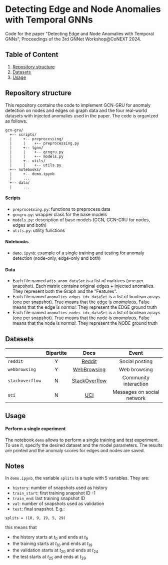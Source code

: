 # Detecting Edge and Node Anomalies with Temporal GNNs

Code for the paper "Detecting Edge and Node Anomalies with Temporal GNNs", Proceedings of the 3rd GNNet Workshop@CoNEXT 2024.

## Table of Content
1) [Repository structure](#structure)<br>
2) [Datasets](#datasets)<br>
3) [Usage](#usage)<br>

## Repository structure<a name="structure"></a>
This repository contains the code to implement GCN-GRU for anomaly detection on nodes and edges on graph data and the four real-world datasets with injected anomalies used in the paper. The code is organized as follows.

```
gcn-gru/
  +-- scripts/
  |     +-- preprocessing/
  |     |    +-- preprocessing.py
  |     +-- tgnn/
  |     |    +-- gcngru.py
  |     |    +-- models.py
  |     +-- utils/
  |     |    +-- utils.py
  +-- notebooks/
  |     +-- demo.ipynb  
  |     ...
  +-- data/
  |     ...
```

#### Scripts<a name="scripts"></a>
- `preprocessing.py`: functions to preprocess data
- `gcngru.py`: wrapper class for the base models
- `models.py`: description of base models (GCN, GCN-GRU for nodes, edges and both)
- `utils.py`: utility functions

#### Notebooks<a name="notebooks"></a>
- `demo.ipynb`: example of a single training and testing for anomaly detection (node-only, edge-only and both)

#### Data<a name="data"></a>

- Each file named `adjs_anom_dataSet` is a list of matrices (one per snapshot). Each matrix contains original edges + injected anomalies. They represent both the Graph and the "Features". 
- Each file named `anomalies_edges_idx_dataSet` is a list of boolean arrays (one per snapshot). True means that the edge is *anomalous*, False means that the edge is *normal*. They represent the EDGE ground truth
- Each file named `anomalies_nodes_idx_dataSet` is a list of boolean arrays (one per snapshot). True means that the node is *anomalous*, False means that the node is *normal*. They represent the NODE ground truth



## Datasets<a name="datasets"></a>

|               | Bipartite |                          Docs                          |       Event       |
|---------------|:---------:|:------------------------------------------------------:|:-----------------:|
| `reddit`        |     Y     | [Reddit](https://snap.stanford.edu/data/web-RedditNetworks.html) |   Social posting  |
| `webbrowsing`   |     Y     |                          [WebBrowsing](#webbrowsing_dset)                          |    Web browsing   |
| `stackoverflow` |     N     |  [StackOverflow](https://snap.stanford.edu/data/sx-stackoverflow.html)  |   Community interaction  |
| `uci` |     N     |  [UCI](https://github.com/yuetan031/TADDY_pytorch/tree/main/data/raw)  |   Messages on social network  |


## Usage<a name="usage"></a>


#### Perform a single experiment<a name="run_exp"></a>

The notebook `demo` allows to perform a single training and test experiment. To use it, specify the desired dataset and the model parameters. The results are printed and the anomaly scores for edges and nodes are saved.

## Notes
In `demo.ipynb`, the variable `splits` is a tuple with 5 variables. They are:
- `history`: number of snapshots used as history
- `train_start`: first training snapshot ID -1
- `train_end`: last training snapshot ID
- `val`: number of snapshots used as validation 
- `test`: final snapshot.
E.g.:
```
splits = (10, 9, 19, 5, 29)
```
this means that 
- the history starts at $t_0$ and ends at $t_9$
- the training starts at $t_{10}$ and ends at $t_{19}$
- the validation starts at $t_{20}$ and ends at $t_{24}$
- the test starts at $t_{25}$ and ends at $t_{29}$
